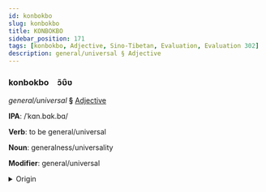 ```yaml
---
id: konbokbo
slug: konbokbo
title: KONBOKBO
sidebar_position: 171
tags: [konbokbo, Adjective, Sino-Tibetan, Evaluation, Evaluation 302]
description: general/universal § Adjective
---
```


### konbokbo&emsp;<span kind="abugida">ɔ̃ʋ̑ʋ</span>

*general/universal* **§** [Adjective](../../tags/Adjective)

**IPA**: /ˈkɑn.bɑk.bɑ/

**Verb**: to be general/universal

**Noun**: generalness/universality

**Modifier**: general/universal

<details>
    <summary>Origin</summary>
    Khoirao kampakpa /kampakpa/<br/>
    <em>Sino-Tibetan Language Family</em>
</details>